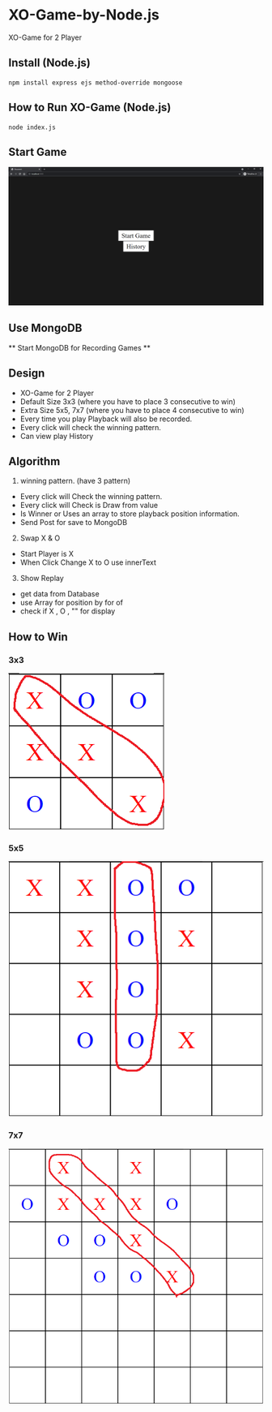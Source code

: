 # XO-Game-by-Node.js
XO-Game for 2 Player

## Install (Node.js)
```
npm install express ejs method-override mongoose
```

## How to Run XO-Game (Node.js)
```
node index.js
```

## Start Game
![Start-Game](startgame.png)

## Use MongoDB 
** Start MongoDB for Recording Games **

## Design
- XO-Game for 2 Player
- Default Size 3x3 (where you have to place 3 consecutive to win)
- Extra Size 5x5, 7x7 (where you have to place 4 consecutive to win)
- Every time you play Playback will also be recorded.
- Every click will check the winning pattern.
- Can view play History

## Algorithm
1. winning pattern. (have 3 pattern)
  - Every click will Check the winning pattern.
  - Every click will Check is Draw from value
  - Is Winner or Uses an array to store playback position information.
  - Send Post for save to MongoDB
  
2. Swap X & O
  - Start Player is X
  - When Click Change X to O use innerText

3. Show Replay
  - get data from Database
  - use Array for position by for of
  - check if X , O , "" for display

## How to Win
### 3x3
![3x3](3x3.png)

### 5x5
![5x5](5x5.png)

### 7x7
![7x7](7x7.png)
